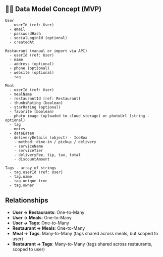
## 💁🏼 Data Model Concept (MVP)

  ```
  User
    - userId (ref: User)
    - email
    - passwordHash
    - socialLoginId (optional)
    - createdAt

  Restaurant (manual or import via API)
    - userId (ref: User)
    - name
    - address (optional)
    - phone (optional)
    - website (optional)
    - tag

  Meal
    - userId (ref: User)
    - mealName
    - restaurantId (ref: Restaurant)
    - thumbsRating (boolean)
    - starRating (optional)
    - favorite (boolean)
    - photo image (uploaded to cloud storage) or photoUrl (string - optional)
    - tag
    - notes
    - dateEaten
    - deliveryDetails (object) - IceBox
      - method: dine-in / pickup / delivery
      - serviceName
      - serviceTier
      - deliveryFee, tip, tax, total
      - discountAmount

  Tags - array of strings
    - tag.userId (ref: User)
    - tag.name
    - tag.unique true
    - tag.owner
  ```

##  Relationships

  * **User → Restaurants**: One-to-Many
  * **User → Meals**: One-to-Many
  * **User → Tags**: One-to-Many
  * **Restaurant → Meals**: One-to-Many
  * **Meal → Tags**: Many-to-Many (tags shared across meals, but scoped to user)
  * **Restaurant → Tags**: Many-to-Many (tags shared across restaurants, scoped to user)

